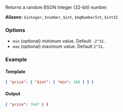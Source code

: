 Returns a random BSON Integer (32-bit) number.

**Aliases:** `$integer`, `$number`, `$int`, `$mgNumberInt`, `$int32`

### Options

- `min` (optional) minimum value. Default `-2^31`.
- `max` (optional) maximum value. Default `2^31`.

### Example

#### Template
```json
{ "price": { "$int": { "min": 100 } } }
```
#### Output
```json
{ "price": 7647 } }
```